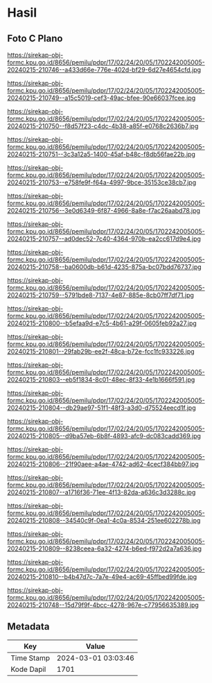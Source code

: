 # Hasil

## Foto C Plano

https://sirekap-obj-formc.kpu.go.id/8656/pemilu/pdpr/17/02/24/20/05/1702242005005-20240215-210746--a433d66e-776e-402d-bf29-6d27e4654cfd.jpg

https://sirekap-obj-formc.kpu.go.id/8656/pemilu/pdpr/17/02/24/20/05/1702242005005-20240215-210749--a15c5019-cef3-49ac-bfee-90e66037fcee.jpg

https://sirekap-obj-formc.kpu.go.id/8656/pemilu/pdpr/17/02/24/20/05/1702242005005-20240215-210750--f8d57f23-c4dc-4b38-a85f-e0768c2636b7.jpg

https://sirekap-obj-formc.kpu.go.id/8656/pemilu/pdpr/17/02/24/20/05/1702242005005-20240215-210751--3c3a12a5-1400-45af-b48c-f8db56fae22b.jpg

https://sirekap-obj-formc.kpu.go.id/8656/pemilu/pdpr/17/02/24/20/05/1702242005005-20240215-210753--e758fe9f-f64a-4997-9bce-35153ce38cb7.jpg

https://sirekap-obj-formc.kpu.go.id/8656/pemilu/pdpr/17/02/24/20/05/1702242005005-20240215-210756--3e0d6349-6f87-4966-8a8e-f7ac26aabd78.jpg

https://sirekap-obj-formc.kpu.go.id/8656/pemilu/pdpr/17/02/24/20/05/1702242005005-20240215-210757--ad0dec52-7c40-4364-970b-ea2cc617d9e4.jpg

https://sirekap-obj-formc.kpu.go.id/8656/pemilu/pdpr/17/02/24/20/05/1702242005005-20240215-210758--ba0600db-b61d-4235-875a-bc07bdd76737.jpg

https://sirekap-obj-formc.kpu.go.id/8656/pemilu/pdpr/17/02/24/20/05/1702242005005-20240215-210759--5791bde8-7137-4e87-885e-8cb07ff7df71.jpg

https://sirekap-obj-formc.kpu.go.id/8656/pemilu/pdpr/17/02/24/20/05/1702242005005-20240215-210800--b5efaa9d-e7c5-4b61-a29f-0605feb92a27.jpg

https://sirekap-obj-formc.kpu.go.id/8656/pemilu/pdpr/17/02/24/20/05/1702242005005-20240215-210801--29fab29b-ee2f-48ca-b72e-fcc1fc933226.jpg

https://sirekap-obj-formc.kpu.go.id/8656/pemilu/pdpr/17/02/24/20/05/1702242005005-20240215-210803--eb5f1834-8c01-48ec-8f33-4e1b1666f591.jpg

https://sirekap-obj-formc.kpu.go.id/8656/pemilu/pdpr/17/02/24/20/05/1702242005005-20240215-210804--db29ae97-51f1-48f3-a3d0-d75524eecd1f.jpg

https://sirekap-obj-formc.kpu.go.id/8656/pemilu/pdpr/17/02/24/20/05/1702242005005-20240215-210805--d9ba57eb-6b8f-4893-afc9-dc083cadd369.jpg

https://sirekap-obj-formc.kpu.go.id/8656/pemilu/pdpr/17/02/24/20/05/1702242005005-20240215-210806--21f90aee-a4ae-4742-ad62-4cecf384bb97.jpg

https://sirekap-obj-formc.kpu.go.id/8656/pemilu/pdpr/17/02/24/20/05/1702242005005-20240215-210807--a1716f36-71ee-4f13-82da-a636c3d3288c.jpg

https://sirekap-obj-formc.kpu.go.id/8656/pemilu/pdpr/17/02/24/20/05/1702242005005-20240215-210808--34540c9f-0ea1-4c0a-8534-251ee602278b.jpg

https://sirekap-obj-formc.kpu.go.id/8656/pemilu/pdpr/17/02/24/20/05/1702242005005-20240215-210809--8238ceea-6a32-4274-b6ed-f972d2a7a636.jpg

https://sirekap-obj-formc.kpu.go.id/8656/pemilu/pdpr/17/02/24/20/05/1702242005005-20240215-210810--b4b47d7c-7a7e-49e4-ac69-45ffbed99fde.jpg

https://sirekap-obj-formc.kpu.go.id/8656/pemilu/pdpr/17/02/24/20/05/1702242005005-20240215-210748--15d79f9f-4bcc-4278-967e-c77956635389.jpg


## Metadata

| Key        | Value               |
| ---------- | ------------------- |
| Time Stamp | 2024-03-01 03:03:46 |
| Kode Dapil | 1701                |



